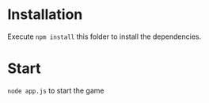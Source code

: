# Installation

Execute `npm install` this folder to install the dependencies.

# Start

`node app.js` to start the game